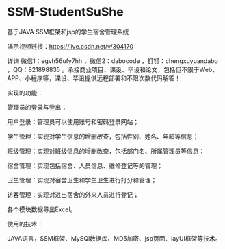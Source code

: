 # SSM-StudentSuShe
基于JAVA SSM框架和jsp的学生宿舍管理系统

演示视频链接：https://live.csdn.net/v/304170

详询 微信1：egvh56ufy7hh ，微信2：dabocode ，钉钉：chengxuyuandabo ，QQ：821898835 。承接商业项目、课设、毕设和论文，包括但不限于Web、APP、小程序等，课设、毕设提供远程部署和不限次数代码解答！

实现的功能：

管理员的登录与登出；

用户登录：管理员可以使用账号和密码登录网站；

学生管理：实现对学生信息的增删改查，包括性别、姓名、年龄等信息；

班级管理：实现对班级信息的增删改查，包括部门名、所属管理员等信息；

宿舍管理：实现包括宿舍、人员信息、维修登记等的管理；

卫生管理：实现对宿舍卫生和学生卫生进行打分和管理；

访客管理：实现对进出宿舍的外来人员进行登记；

各个模块数据导出Excel。

使用的技术：

JAVA语言，SSM框架、MySQl数据库、MD5加密、jsp页面、layUI框架等技术。
